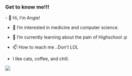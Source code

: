 <h3>Get to know me!!!</h3>
- 👋 Hi, I’m Angie!

- 👀 I’m interested in medicine and computer science.
  
- 🌱 I’m currently learning about the pain of Highschool  :p
  
- 📫 How to reach me ..Don't LOL
  
- I like cats, coffee, and chill.

<!---
AngieNachoBear/AngieNachoBear is a ✨ special ✨ repository because its `README.md` (this file) appears on your GitHub profile.
You can click the Preview link to take a look at your changes.
--->



</p> 

<img src = https://media.npr.org/assets/img/2021/08/11/gettyimages-1279899488_wide-f3860ceb0ef19643c335cb34df3fa1de166e2761-s1400-c100.jpg>

